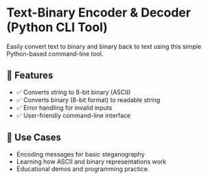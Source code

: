 # Text-Binary Encoder & Decoder (Python CLI Tool)

Easily convert text to binary and binary back to text using this simple Python-based command-line tool.

## 🔧 Features

- ✅ Converts string to 8-bit binary (ASCII)
- ✅ Converts binary (8-bit format) to readable string
- ✅ Error handling for invalid inputs
- ✅ User-friendly command-line interface

## 🚀 Use Cases

- Encoding messages for basic steganography
- Learning how ASCII and binary representations work
- Educational demos and programming practice.
